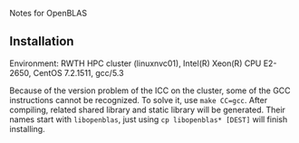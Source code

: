 Notes for OpenBLAS

## Installation

Environment: RWTH HPC cluster (linuxnvc01), Intel(R) Xeon(R) CPU E2-2650,
CentOS 7.2.1511, gcc/5.3

Because of the version problem of the ICC on the cluster, some of the GCC
instructions cannot be recognized. To solve it, use `make CC=gcc`. After
compiling, related shared library and static library will be generated. Their
names start with `libopenblas`, just using `cp libopenblas* [DEST]` will finish
installing.

